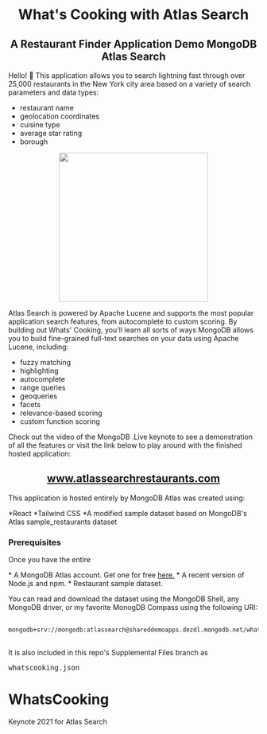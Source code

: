 <h1 align="center">What's Cooking with Atlas Search</h1>

<h2 align="center">A Restaurant Finder Application Demo MongoDB Atlas Search</h2>
<p>Hello! 👋 This application allows you to search lightning fast through over 25,000 restaurants in the New York city area based on a variety of search parameters and data types:
<ul>
<li>restaurant name</li>
<li>geolocation coordinates</li>
<li>cuisine type</li>
<li>average star rating</li>
<li>borough</li>
</ul>
<div align="center"><img src="https://search-demos.s3.us-east-2.amazonaws.com/WhatsCookingDemo.gif" width="300"  /></div>

<p> Atlas Search is powered by Apache Lucene and supports the most popular application search features, from autocomplete to custom scoring. By building out Whats' Cooking, you'll learn all sorts of ways MongoDB allows you to build fine-grained full-text searches on your data using Apache Lucene, including:</p>

- fuzzy matching
- highlighting
- autocomplete
- range queries
- geoqueries
- facets
- relevance-based scoring
- custom function scoring

<p>Check out the video of the MongoDB .Live keynote to see a demonstration of all the features or visit the link below to play around with the finished hosted application:</p>
<h2 align="center"><a href="https://www.atlassearchrestaurants.com">www.atlassearchrestaurants.com</a></h2>

<p>This application is hosted entirely by MongoDB Atlas was created using:</p>
*React
*Tailwind CSS
*A modified sample dataset based on MongoDB's Atlas sample_restaurants dataset

<h3>Prerequisites</h3>
<p>Once you have the entire  </p>
* A MongoDB Atlas account. Get one for free <a href="https://www.mongodb.com/cloud/atlas">here.</a>
* A recent version of Node.js and npm.
* Restaurant sample dataset.

<p>You can read and download the dataset using the MongoDB Shell, any MongoDB driver, or my favorite MonogDB Compass using the following URI:</p>

<pre>
  <code>
mongodb+srv://mongodb:atlassearch@shareddemoapps.dezdl.mongodb.net/whatscooking
</code>
</pre>

<p>It is also included in this repo's Supplemental Files branch as <pre>whatscooking.json</pre></p>

# WhatsCooking

Keynote 2021 for Atlas Search
